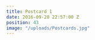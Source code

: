 ```yaml
---
title: Postcard 1
date: 2016-09-28 22:57:00 Z
position: 43
image: "/uploads/Postcards.jpg"
---
```


